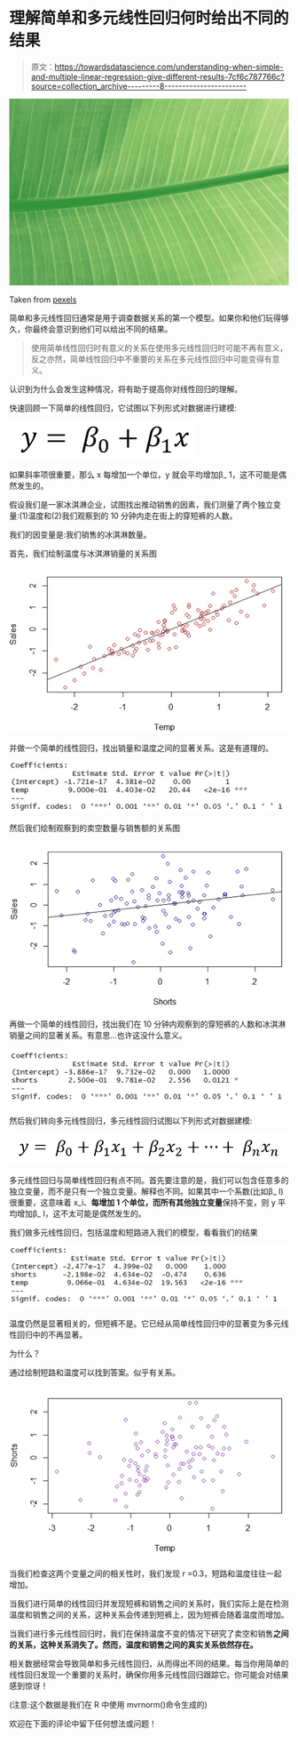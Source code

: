 # 理解简单和多元线性回归何时给出不同的结果

> 原文：<https://towardsdatascience.com/understanding-when-simple-and-multiple-linear-regression-give-different-results-7cf6c787766c?source=collection_archive---------8----------------------->

![](img/8c4358cbc22ad5146d659e4d832db1aa.png)

Taken from [pexels](https://www.pexels.com/photo/asymmetry-botanical-bright-ecology-1029592/)

简单和多元线性回归通常是用于调查数据关系的第一个模型。如果你和他们玩得够久，你最终会意识到他们可以给出不同的结果。

> 使用简单线性回归时有意义的关系在使用多元线性回归时可能不再有意义，反之亦然，简单线性回归中不重要的关系在多元线性回归中可能变得有意义。

认识到为什么会发生这种情况，将有助于提高你对线性回归的理解。

快速回顾一下简单的线性回归，它试图以下列形式对数据进行建模:

![](img/19f7d6228d7e21a30f14e545424a4e30.png)

如果斜率项很重要，那么 x 每增加一个单位，y 就会平均增加β_ 1，这不可能是偶然发生的。

假设我们是一家冰淇淋企业，试图找出推动销售的因素，我们测量了两个独立变量:(1)温度和(2)我们观察到的 10 分钟内走在街上的穿短裤的人数。

我们的因变量是:我们销售的冰淇淋数量。

首先，我们绘制温度与冰淇淋销量的关系图

![](img/71dd071dbaf390fbb9b1c4a239bd4a21.png)

并做一个简单的线性回归，找出销量和温度之间的显著关系。这是有道理的。

![](img/958bec12475e4aec625c0cb576a3e6b3.png)

然后我们绘制观察到的卖空数量与销售额的关系图

![](img/63e95b1f18df4ba94a4c08632a408acc.png)

再做一个简单的线性回归，找出我们在 10 分钟内观察到的穿短裤的人数和冰淇淋销量之间的显著关系。有意思…也许这没什么意义。

![](img/1cf211fe89175ae62a4bda2e24b0c296.png)

然后我们转向多元线性回归，多元线性回归试图以下列形式对数据建模:

![](img/d50e91b7cab9a415bc79a9bc652ba04a.png)

多元线性回归与简单线性回归有点不同。首先要注意的是，我们可以包含任意多的独立变量，而不是只有一个独立变量。解释也不同。如果其中一个系数(比如β_ I)很重要，这意味着 x_i、**每增加 1 个单位，而所有其他独立变量**保持不变，则 y 平均增加β_ I，这不太可能是偶然发生的。

我们做多元线性回归，包括温度和短路进入我们的模型，看看我们的结果

![](img/51e2f18c233abff3a67c009e9cc0102c.png)

温度仍然是显著相关的，但短裤不是。它已经从简单线性回归中的显著变为多元线性回归中的不再显著。

为什么？

通过绘制短路和温度可以找到答案。似乎有关系。

![](img/a256b472bb090263595af17d5cc65360.png)

当我们检查这两个变量之间的相关性时，我们发现 r =0.3，短路和温度往往一起增加。

当我们进行简单的线性回归并发现短裤和销售之间的关系时，我们实际上是在检测温度和销售之间的关系，这种关系会传递到短裤上，因为短裤会随着温度而增加。

当我们进行多元线性回归时，我们在保持温度不变的情况下研究了卖空和销售**之间的关系，这种关系消失了。然而，温度和销售之间的真实关系依然存在。**

相关数据经常会导致简单和多元线性回归，从而得出不同的结果。每当你用简单的线性回归发现一个重要的关系时，确保你用多元线性回归跟踪它。你可能会对结果感到惊讶！

(注意:这个数据是我们在 R 中使用 mvrnorm()命令生成的)

欢迎在下面的评论中留下任何想法或问题！